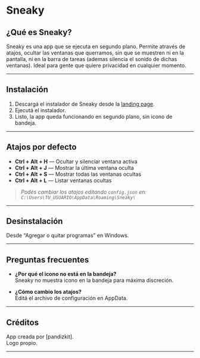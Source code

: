 # Sneaky

## ¿Qué es Sneaky?

Sneaky es una app que se ejecuta en segundo plano. Permite através de atajos, ocultar las ventanas que querramos, sin que se muestren ni en la pantalla, ni en la barra de tareas (ademas silencia el sonido de dichas ventanas).
Ideal para gente que quiere privacidad en cualquier momento.

---

## Instalación

1. Descargá el instalador de Sneaky desde la [landing page](#).
2. Ejecutá el instalador.
3. Listo, la app queda funcionando en segundo plano, sin icono de bandeja.

---

## Atajos por defecto

- **Ctrl + Alt + H** — Ocultar y silenciar ventana activa
- **Ctrl + Alt + J** — Mostrar la última ventana oculta
- **Ctrl + Alt + S** — Mostrar todas las ventanas ocultas
- **Ctrl + Alt + L** — Listar ventanas ocultas

> *Podés cambiar los atajos editando `config.json` en:  
> `C:\Users\TU_USUARIO\AppData\Roaming\Sneaky\`*

---

## Desinstalación

Desde “Agregar o quitar programas” en Windows.

---

## Preguntas frecuentes

- **¿Por qué el icono no está en la bandeja?**  
  Sneaky no muestra icono en la bandeja para máxima discreción.

- **¿Cómo cambio los atajos?**  
  Editá el archivo de configuración en AppData.

---

## Créditos

App creada por [pandizkit].  
Logo propio.

---
